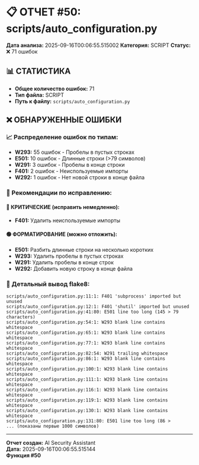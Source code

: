 # 📋 ОТЧЕТ #50: scripts/auto_configuration.py

**Дата анализа:** 2025-09-16T00:06:55.515002
**Категория:** SCRIPT
**Статус:** ❌ 71 ошибок

## 📊 СТАТИСТИКА

- **Общее количество ошибок:** 71
- **Тип файла:** SCRIPT
- **Путь к файлу:** `scripts/auto_configuration.py`

## ❌ ОБНАРУЖЕННЫЕ ОШИБКИ

### 📈 Распределение ошибок по типам:

- **W293:** 55 ошибок - Пробелы в пустых строках
- **E501:** 10 ошибок - Длинные строки (>79 символов)
- **W291:** 3 ошибок - Пробелы в конце строки
- **F401:** 2 ошибок - Неиспользуемые импорты
- **W292:** 1 ошибок - Нет новой строки в конце файла

### 🎯 Рекомендации по исправлению:

#### 🔴 КРИТИЧЕСКИЕ (исправить немедленно):
- **F401:** Удалить неиспользуемые импорты

#### 🟢 ФОРМАТИРОВАНИЕ (можно отложить):
- **E501:** Разбить длинные строки на несколько коротких
- **W293:** Удалить пробелы в пустых строках
- **W291:** Удалить пробелы в конце строк
- **W292:** Добавить новую строку в конце файла

### 📝 Детальный вывод flake8:

```
scripts/auto_configuration.py:11:1: F401 'subprocess' imported but unused
scripts/auto_configuration.py:12:1: F401 'shutil' imported but unused
scripts/auto_configuration.py:41:80: E501 line too long (145 > 79 characters)
scripts/auto_configuration.py:54:1: W293 blank line contains whitespace
scripts/auto_configuration.py:65:1: W293 blank line contains whitespace
scripts/auto_configuration.py:77:1: W293 blank line contains whitespace
scripts/auto_configuration.py:82:54: W291 trailing whitespace
scripts/auto_configuration.py:86:1: W293 blank line contains whitespace
scripts/auto_configuration.py:100:1: W293 blank line contains whitespace
scripts/auto_configuration.py:111:1: W293 blank line contains whitespace
scripts/auto_configuration.py:116:1: W293 blank line contains whitespace
scripts/auto_configuration.py:119:1: W293 blank line contains whitespace
scripts/auto_configuration.py:130:1: W293 blank line contains whitespace
scripts/auto_configuration.py:131:80: E501 line too long (86 > 
... (показаны первые 1000 символов)
```

---
**Отчет создан:** AI Security Assistant  
**Дата:** 2025-09-16T00:06:55.515144  
**Функция #50**
